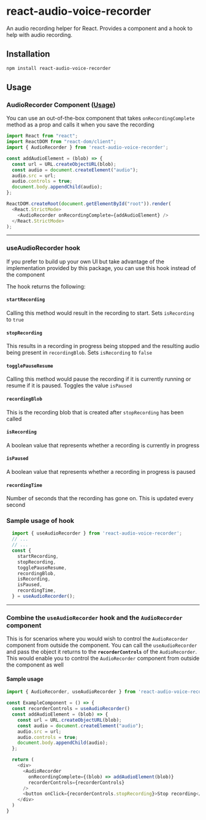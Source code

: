 
# **react-audio-voice-recorder**
An audio recording helper for React. Provides a component and a hook to help with audio recording.

## Installation
```sh
npm install react-audio-voice-recorder
```

## Usage

### **AudioRecorder** Component ([Usage](https://stackblitz.com/edit/react-ts-cc5l47?file=App.tsx))

You can use an out-of-the-box component that takes `onRecordingComplete` method as a prop and calls it when you save the recording

```js
import React from "react";
import ReactDOM from "react-dom/client";
import { AudioRecorder } from 'react-audio-voice-recorder';

const addAudioElement = (blob) => {
  const url = URL.createObjectURL(blob);
  const audio = document.createElement("audio");
  audio.src = url;
  audio.controls = true;
  document.body.appendChild(audio);
};

ReactDOM.createRoot(document.getElementById("root")).render(
  <React.StrictMode>
    <AudioRecorder onRecordingComplete={addAudioElement} />
  </React.StrictMode>
);
```
---
### **useAudioRecorder** hook

If you prefer to build up your own UI but take advantage of the implementation provided by this package, you can use this hook instead of the component

The hook returns the following:

#### **`startRecording`**
Calling this method would result in the recording to start. Sets `isRecording` to `true`


#### **`stopRecording`**
This results in a recording in progress being stopped and the resulting audio being present in `recordingBlob`. Sets `isRecording` to `false`


#### **`togglePauseResume`**
Calling this method would pause the recording if it is currently running or resume if it is paused. Toggles the value `isPaused`


#### **`recordingBlob`**
This is the recording blob that is created after `stopRecording` has been called


#### **`isRecording`**
A boolean value that represents whether a recording is currently in progress


#### **`isPaused`**
A boolean value that represents whether a recording in progress is paused


#### **`recordingTime`**
Number of seconds that the recording has gone on. This is updated every second

### Sample usage of hook

```js
  import { useAudioRecorder } from 'react-audio-voice-recorder';
  // ...
  // ...
  const {
    startRecording,
    stopRecording,
    togglePauseResume,
    recordingBlob,
    isRecording,
    isPaused,
    recordingTime,
  } = useAudioRecorder();
```
---
### Combine the **`useAudioRecorder`** hook and the **`AudioRecorder`** component
This is for scenarios where you would wish to control the `AudioRecorder` component from outside the component. You can call the `useAudioRecorder` and pass the object it returns to the **`recorderControls`** of the `AudioRecorder`. This would enable you to control the `AudioRecorder` component from outside the component as well

#### Sample usage

```js
import { AudioRecorder, useAudioRecorder } from 'react-audio-voice-recorder';

const ExampleComponent = () => {
  const recorderControls = useAudioRecorder()
  const addAudioElement = (blob) => {
    const url = URL.createObjectURL(blob);
    const audio = document.createElement("audio");
    audio.src = url;
    audio.controls = true;
    document.body.appendChild(audio);
  };

  return (
    <div>
      <AudioRecorder 
        onRecordingComplete={(blob) => addAudioElement(blob)}
        recorderControls={recorderControls}
      />
      <button onClick={recorderControls.stopRecording}>Stop recording</button>
    </div>
  )
}
```
